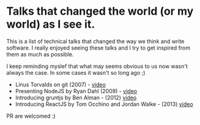# Talks that changed the world (or my world) as I see it.

This is a list of technical talks that changed the way we think and write software. 
I really enjoyed seeing these talks and I try to get inspired from them as much as possible.

I keep reminding myslef that what may seems obvious to us now wasn't always the case. In some cases it wasn't so long ago ;)

* Linus Torvalds on git (2007) - [video](https://www.youtube.com/watch?v=4XpnKHJAok8)
* Presenting NodeJS by Ryan Dahl (2009) - [video](https://www.youtube.com/watch?v=ztspvPYybIY)
* Introducing gruntjs by Ben Alman - (2012) [video](https://www.youtube.com/watch?v=Xp6aFno24x4)
* Introducing ReactJS by Tom Occhino and Jordan Walke - (2013) [video](https://www.youtube.com/watch?v=XxVg_s8xAms)

PR are welcomed :)

